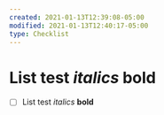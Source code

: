 ```yaml
---
created: 2021-01-13T12:39:08-05:00
modified: 2021-01-13T12:40:17-05:00
type: Checklist
---
```


# List test _italics_ **bold**

- [ ] List test _italics_ **bold**
